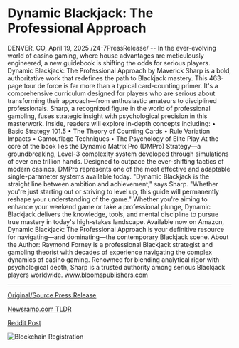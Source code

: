 # Dynamic Blackjack: The Professional Approach

DENVER, CO, April 19, 2025 /24-7PressRelease/ -- In the ever-evolving world of casino gaming, where house advantages are meticulously engineered, a new guidebook is shifting the odds for serious players. Dynamic Blackjack: The Professional Approach by Maverick Sharp is a bold, authoritative work that redefines the path to Blackjack mastery.  This 463-page tour de force is far more than a typical card-counting primer. It's a comprehensive curriculum designed for players who are serious about transforming their approach—from enthusiastic amateurs to disciplined professionals. Sharp, a recognized figure in the world of professional gambling, fuses strategic insight with psychological precision in this masterwork.  Inside, readers will explore in-depth concepts including:  •	Basic Strategy 101.5 •	The Theory of Counting Cards •	Rule Variation Impacts •	Camouflage Techniques •	The Psychology of Elite Play  At the core of the book lies the Dynamic Matrix Pro (DMPro) Strategy—a groundbreaking, Level-3 complexity system developed through simulations of over one trillion hands. Designed to outpace the ever-shifting tactics of modern casinos, DMPro represents one of the most effective and adaptable single-parameter systems available today.  "Dynamic Blackjack is the straight line between ambition and achievement," says Sharp. "Whether you're just starting out or striving to level up, this guide will permanently reshape your understanding of the game."  Whether you're aiming to enhance your weekend game or take a professional plunge, Dynamic Blackjack delivers the knowledge, tools, and mental discipline to pursue true mastery in today's high-stakes landscape.  Available now on Amazon, Dynamic Blackjack: The Professional Approach is your definitive resource for navigating—and dominating—the contemporary Blackjack scene.  About the Author: Raymond Forney is a professional Blackjack strategist and gambling theorist with decades of experience navigating the complex dynamics of casino gaming. Renowned for blending analytical rigor with psychological depth, Sharp is a trusted authority among serious Blackjack players worldwide.  www.bloomspublishers.com 

---

[Original/Source Press Release](https://www.24-7pressrelease.com/press-release/522008/dynamic-blackjack-the-professional-approach)
                    

[Newsramp.com TLDR](https://newsramp.com/curated-news/master-the-game-with-dynamic-blackjack-the-professional-approach/df94f32f291c65925a1e84111e119d3e) 

 



[Reddit Post](https://www.reddit.com/r/newsramp/comments/1k2qo4o/master_the_game_with_dynamic_blackjack_the/) 



![Blockchain Registration](https://cdn.newsramp.app/24-7PressRelease/qrcode/254/19/kiwihaMk.webp)